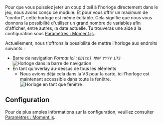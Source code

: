 Pour que vous puissiez jeter un coup d'œil à l'horloge directement dans le jeu, nous avons conçu ce module.
Et pour vous offrir un maximum de "confort", cette horloge est même éditable.
Cela signifie que nous vous donnons la possibilité d'utiliser un grand nombre de variables afin d'afficher, entre autres, la date actuelle.
Tu trouveras une aide à la configuration sous [Paramètres : Moment.js](settings.md#moment-js).

Actuellement, nous t'offrons la possibilité de mettre l'horloge aux endroits suivants :
* Barre de navigation *Format ici : `DD[th] MMM YYYY LTS`* ![Horloge dans la barre de navigation](navbar.png)
* En tant qu'overlay au-dessus de tous les éléments
    * Nous avions déjà cela dans la V3 pour la carte, ici l'horloge est maintenant accessible dans toute la fenêtre. ![Horloge en tant que fenêtre](chatOverlay.png)

## Configuration

Pour de plus amples informations sur la configuration, veuillez consulter [Paramètres : Moment.js](settings.md#moment-js).